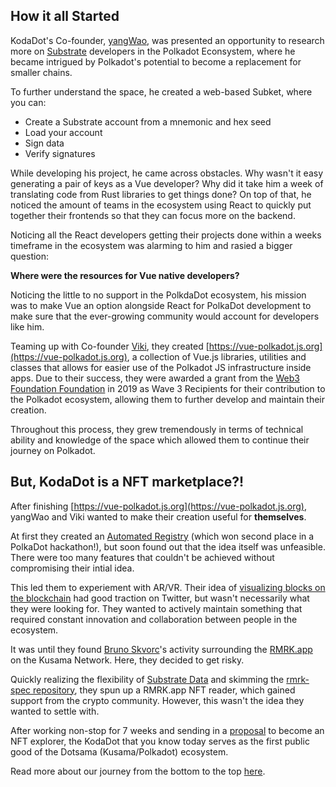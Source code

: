 ## How it all Started



KodaDot's Co-founder, [yangWao](https://twitter.com/yangWao), was presented an opportunity to research more on [Substrate](https://docs.substrate.io) developers in the Polkadot Econsystem, where he became intrigued by Polkadot's potential to become a replacement for smaller chains. 

To further understand the space, he created a web-based Subket, where you can:
- Create a Substrate account from a mnemonic and hex seed
- Load your account
- Sign data
- Verify signatures

While developing his project, he came across obstacles. Why wasn't it easy generating a pair of keys as a Vue developer? Why did it take him a week of translating code from Rust libraries to get things done? On top of that, he noticed the amount of teams in the ecosystem using React to quickly put together their frontends so that they can focus more on the backend. 

Noticing all the React developers getting their projects done within a weeks timeframe in the ecosystem was alarming to him and rasied a bigger question:

**Where were the resources for Vue native developers?**


Noticing the little to no support in the PolkdaDot ecosystem, his mission was to make Vue an option alongside React for PolkaDot development to make sure that the ever-growing community would account for developers like him. 

Teaming up with Co-founder [Viki](https://twitter.com/vikiival), they created [https://vue-polkadot.js.org](https://vue-polkadot.js.org), a collection of Vue.js libraries, utilities and classes that allows for easier use of the Polkadot JS infrastructure inside apps. Due to their success, they were awarded a grant from the [Web3 Foundation Foundation](https://medium.com/@web3) in 2019 as Wave 3 Recipients for their contribution to the Polkadot ecosystem, allowing them to further develop and maintain their creation. 

Throughout this process, they grew tremendously in terms of technical ability and knowledge of the space which allowed them to continue their journey on Polkadot.

## But, KodaDot is a NFT marketplace?!

After finishing [https://vue-polkadot.js.org](https://vue-polkadot.js.org), yangWao and Viki wanted to make their creation useful for **themselves**. 

At first they created an [Automated Registry](https://hackmd.io/@yangwao/r1nRVC3nL) (which won second place in a PolkaDot hackathon!), but soon found out that the idea itself was unfeasible. There were too many features that couldn't be achieved without compromising their intial idea.  

This led them to experiement with AR/VR. Their idea of [visualizing blocks on the blockchain](https://github.com/vue-polkadot/apps/issues/100) had good traction on Twitter, but wasn't necessarily what they were looking for. They wanted to actively maintain something that required constant innovation and collaboration between people in the ecosystem.

It was until they found [Bruno Skvorc](https://medium.com/@bitfalls)'s activity surrounding the [RMRK.app](https://www.rmrk.app) on the Kusama Network. Here, they decided to get risky.

Quickly realizing the flexibility of [Substrate Data](https://polkadot.js.org/docs/substrate/extrinsics/#remark_remark-bytes) and skimming the [rmrk-spec repository](https://github.com/rmrk-team/rmrk-spec), they spun up a RMRK.app NFT reader, which gained support from the crypto community. However, this wasn't the idea they wanted to settle with.

After working non-stop for 7 weeks and sending in a [proposal](https://kusama.polkassembly.io/motion/256) to become an NFT explorer, the KodaDot that you know today serves as the first public good of the Dotsama (Kusama/Polkadot) ecosystem. 

Read more about our journey from the bottom to the top [here](https://medium.com/kodadot/traverse-to-the-prime-show-733d6046d3f5).

